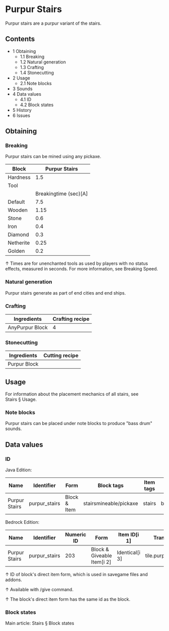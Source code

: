 # Purpur Stairs
Purpur stairs are a purpur variant of the stairs.

## Contents
- 1 Obtaining
	- 1.1 Breaking
	- 1.2 Natural generation
	- 1.3 Crafting
	- 1.4 Stonecutting
- 2 Usage
	- 2.1 Note blocks
- 3 Sounds
- 4 Data values
	- 4.1 ID
	- 4.2 Block states
- 5 History
- 6 Issues

## Obtaining
### Breaking
Purpur stairs can be mined using any pickaxe.

| Block     | Purpur Stairs         |
|-----------|-----------------------|
| Hardness  | 1.5                   |
| Tool      |                       |
|           | Breakingtime (sec)[A] |
| Default   | 7.5                   |
| Wooden    | 1.15                  |
| Stone     | 0.6                   |
| Iron      | 0.4                   |
| Diamond   | 0.3                   |
| Netherite | 0.25                  |
| Golden    | 0.2                   |


↑ Times are for unenchanted tools as used by players with no status effects, measured in seconds. For more information, see Breaking Speed.


### Natural generation
Purpur stairs generate as part of end cities and end ships.

### Crafting
| Ingredients     | Crafting recipe |
|-----------------|-----------------|
| AnyPurpur Block | 4               |

### Stonecutting
| Ingredients  | Cutting recipe |
|--------------|----------------|
| Purpur Block |                |

## Usage
For information about the placement mechanics of all stairs, see Stairs § Usage.

### Note blocks
Purpur stairs can be placed under note blocks to produce "bass drum" sounds.

## Data values
### ID
Java Edition:

| Name          | Identifier    | Form         | Block tags             | Item tags | Translation key               |
|---------------|---------------|--------------|------------------------|-----------|-------------------------------|
| Purpur Stairs | purpur_stairs | Block & Item | stairsmineable/pickaxe | stairs    | block.minecraft.purpur_stairs |

Bedrock Edition:

| Name          | Identifier    | Numeric ID | Form                       | Item ID[i 1]   | Translation key         |
|---------------|---------------|------------|----------------------------|----------------|-------------------------|
| Purpur Stairs | purpur_stairs | 203        | Block & Giveable Item[i 2] | Identical[i 3] | tile.purpur_stairs.name |


↑ ID of block's direct item form, which is used in savegame files and addons.

↑ Available with /give command.

↑ The block's direct item form has the same id as the block.


### Block states
Main article: Stairs § Block states

